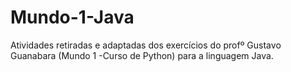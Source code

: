 # Mundo-1-Java
Atividades retiradas e adaptadas dos exercícios do profº Gustavo Guanabara (Mundo 1 -Curso de Python) para a linguagem Java.
